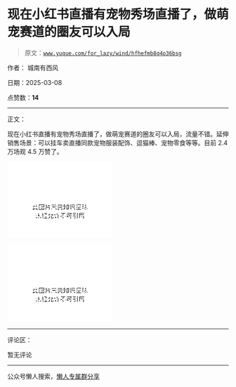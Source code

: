 # 现在小红书直播有宠物秀场直播了，做萌宠赛道的圈友可以入局

> 原文：[`www.yuque.com/for_lazy/wind/hfhefmb8q4o36bsg`](https://www.yuque.com/for_lazy/wind/hfhefmb8q4o36bsg)

作者： 城南有西风

日期：2025-03-08

点赞数：**14**

* * *

正文：

现在小红书直播有宠物秀场直播了，做萌宠赛道的圈友可以入局，流量不错。延伸销售场景：可以挂车卖直播同款宠物服装配饰、逗猫棒、宠物零食等等。目前 2.4 万场观 4.5 万赞了。

![](img/ab166732f7f09a67f583eabcd8816003.png "None")

![](img/d71f4649dda17c7ca2be84e1f2afbbfa.png "None")

* * *

评论区：

暂无评论

* * *

公众号懒人搜索，[懒人专属群分享](https://lazybook.fun/#/blog/group)
